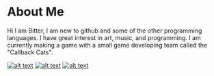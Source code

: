 # About Me
Hi I am Bitter, I am new to github and some of the other programming languages. I have great interest in art, music, and programming. I am currently making a game with a small game developing team called the "Callback Cats". 
<!-- Please don't remove this: Grab your social icons from https://github.com/carlsednaoui/gitsocial -->

<!-- display the social media buttons in your README -->

[![alt text][1.1]][1]
[![alt text][4.1]][4]
[![alt text][6.1]][6]


<!-- links to social media icons -->
<!-- no need to change these -->

<!-- icons with padding -->

[1.1]:  https://www.linkpicture.com/q/image_2022-01-21_115136.png (youtube icon with padding)
[4.1]: http://i.imgur.com/YckIOms.png (tumblr icon with padding)
[6.1]: http://i.imgur.com/0o48UoR.png (github icon with padding)

<!-- icons without padding -->

[1.2]: https://www.linkpicture.com/q/image_2022-01-21_115136.png (youtube icon without padding)
[4.2]: http://i.imgur.com/jDRp47c.png (tumblr icon without padding)
[6.2]: http://i.imgur.com/9I6NRUm.png (github icon without padding)


<!-- links to your social media accounts -->
<!-- update these accordingly -->

[1]: https://www.youtube.com/channel/UC9E8-Wx_0-mX20ozNP7RsVA/
[4]: https://bittervinylsweet.tumblr.com
[6]: https://github.com/BitterSweet420

<!-- Please don't remove this: Grab your social icons from https://github.com/carlsednaoui/gitsocial -->
